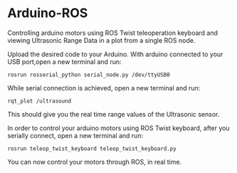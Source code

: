 # Arduino-ROS
Controlling arduino motors using ROS Twist teleoperation keyboard and viewing Ultrasonic Range Data in a plot from a single ROS node.

Upload the desired code to your Arduino.
With arduino connected to your USB port,open a new terminal and run:

    rosrun rosserial_python serial_node.py /dev/ttyUSB0

While serial connection is achieved, open a new terminal and run:

    rqt_plot /ultrasound

This should give you the real time range values of the Ultrasonic sensor.

In order to control your arduino motors using ROS Twist keyboard, after you serially connect, open a new terminal and run:

    rosrun teleop_twist_keyboard teleop_twist_keyboard.py

You can now control your motors through ROS, in real time.


